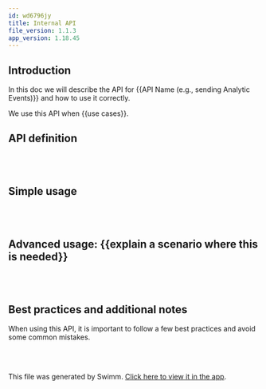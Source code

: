 ```yaml
---
id: wd6796jy
title: Internal API
file_version: 1.1.3
app_version: 1.18.45
---
```


## Introduction
In this doc we will describe the API for {{API Name (e.g., sending Analytic Events)}} and how to use it correctly.

We use this API when {{use cases}}.

## API definition

<br/>



<br/>

## Simple usage

<br/>



<br/>

## Advanced usage: {{explain a scenario where this is needed}}

<br/>



<br/>

## Best practices and additional notes
When using this API, it is important to follow a few best practices and avoid some common mistakes.

<br/>



<br/>

This file was generated by Swimm. [Click here to view it in the app](https://app.swimm.io/repos/Z2l0aHViJTNBJTNBbXJha2N3LnRrJTNBJTNBbXJha2N3/docs/wd6796jy).
